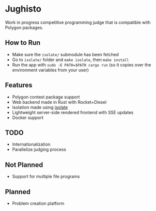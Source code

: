 Jughisto
===

Work in progress competitive programming judge that is compatible with Polygon packages.

## How to Run

* Make sure the `isolate/` submodule has been fetched
* Go to `isolate/` folder and `make isolate`, then `make install`
* Run the app with `sudo -E PATH=$PATH cargo run` (so it copies over the environment variables from your user)

## Features

* Polygon contest package support
* Web backend made in Rust with Rocket+Diesel
* Isolation made using [isolate](https://github.com/ioi/isolate)
* Lightweight server-side rendered frontend with SSE updates
* Docker support

## TODO

* Internationalization
* Parallelize judging process

## Not Planned

* Support for multiple file programs

## Planned

* Problem creation platform
